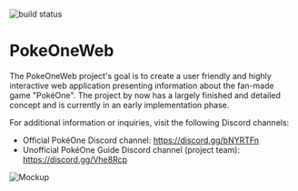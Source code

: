 ![build status](https://travis-ci.com/Finrod-Amandil/PokeOneWeb.svg?branch=master)
# PokeOneWeb

The PokeOneWeb project's goal is to create a user friendly and highly interactive web application presenting information about the fan-made game "PokéOne". The project by now has a largely finished and detailed concept and is currently in an early implementation phase.

For additional information or inquiries, visit the following Discord channels:
- Official PokéOne Discord channel: https://discord.gg/bNYRTFn
- Unofficial PokéOne Guide Discord channel (project team): https://discord.gg/Vhe8Rcp

![Mockup](https://i.imgur.com/crMrZgI.jpg)

